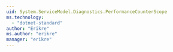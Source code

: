 ```yaml
---
uid: System.ServiceModel.Diagnostics.PerformanceCounterScope
ms.technology: 
  - "dotnet-standard"
author: "Erikre"
ms.author: "erikre"
manager: "erikre"
---
```

